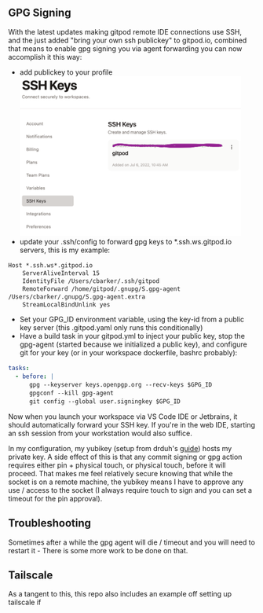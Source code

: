 ## GPG Signing

With the latest updates making gitpod remote IDE connections use SSH, and the just added "bring your own ssh publickey" to gitpod.io, combined that means to enable gpg signing you via agent forwarding you can now accomplish it this way:
- add publickey to your profile<br>
<img src="ssh_keys.png" alt="Screenshot of SSH Keys Setting" width="450"/><br>
- update your .ssh/config to forward gpg keys to *.ssh.ws.gitpod.io servers, this is my example:
```
Host *.ssh.ws*.gitpod.io
    ServerAliveInterval 15
    IdentityFile /Users/cbarker/.ssh/gitpod
    RemoteForward /home/gitpod/.gnupg/S.gpg-agent /Users/cbarker/.gnupg/S.gpg-agent.extra
    StreamLocalBindUnlink yes
```
- Set your GPG_ID environment variable, using the key-id from a public key server (this .gitpod.yaml only runs this conditionally)
- Have a build task in your gitpod.yml to inject your public key, stop the gpg-agent (started because we initialized a public key), and configure git for your key (or in your workspace dockerfile, bashrc probably):
```yaml
tasks:
  - before: |
      gpg --keyserver keys.openpgp.org --recv-keys $GPG_ID
      gpgconf --kill gpg-agent
      git config --global user.signingkey $GPG_ID
```

Now when you launch your workspace via VS Code IDE or Jetbrains, it should automatically forward your SSH key. If you're in the web IDE, starting an ssh session from your workstation would also suffice.

In my configuration, my yubikey (setup from drduh's [guide](https://github.com/drduh/YubiKey-Guide)) hosts my private key. A side effect of this is that any commit signing or gpg action requires either pin + physical touch, or physical touch, before it will proceed. That makes me feel relatively secure knowing that while the socket is on a remote machine, the yubikey means I have to approve any use / access to the socket (I always require touch to sign and you can set a timeout for the pin approval).

## Troubleshooting

Sometimes after a while the gpg agent will die / timeout and you will need to restart it - 
There is some more work to be done on that.

## Tailscale

As a tangent to this, this repo also includes an example off setting up tailscale if 